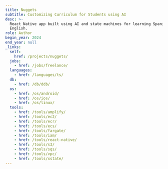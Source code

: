 ```yaml
---
title: Nuggets
subtitle: Customizing Curriculum for Students using AI
desc: >-
  React Native app built using AI and state machines for learning Spanish or
  English.
role: Author
begin_year: 2024
end_year: null
_links:
  self:
    href: /projects/nuggets/
  jobs:
    - href: /jobs/freelance/
  languages:
    - href: /languages/ts/
  db:
    - href: /db/ddb/
  os:
    - href: /os/android/
    - href: /os/ios/
    - href: /os/linux/
  tools:
    - href: /tools/amplify/
    - href: /tools/ec2/
    - href: /tools/ecr/
    - href: /tools/ecs/
    - href: /tools/fargate/
    - href: /tools/iam/
    - href: /tools/react-native/
    - href: /tools/s3/
    - href: /tools/sqs/
    - href: /tools/vpc/
    - href: /tools/xstate/
---
```

